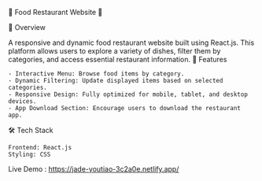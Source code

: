 🍔 Food Restaurant Website 🍕

📖 Overview

A responsive and dynamic food restaurant website built using React.js. This platform allows users to explore a variety of dishes, filter them by categories, and access essential restaurant information.
🚀 Features

    - Interactive Menu: Browse food items by category.
    - Dynamic Filtering: Update displayed items based on selected categories.
    - Responsive Design: Fully optimized for mobile, tablet, and desktop devices.
    - App Download Section: Encourage users to download the restaurant app.

🛠️ Tech Stack

    Frontend: React.js
    Styling: CSS

Live Demo : https://jade-youtiao-3c2a0e.netlify.app/
